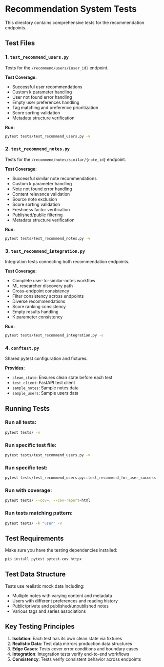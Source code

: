 # Recommendation System Tests

This directory contains comprehensive tests for the recommendation endpoints.

## Test Files

### 1. `test_recommend_users.py`
Tests for the `/recommend/users/{user_id}` endpoint.

**Test Coverage:**
- Successful user recommendations
- Custom k parameter handling
- User not found error handling
- Empty user preferences handling
- Tag matching and preference prioritization
- Score sorting validation
- Metadata structure verification

**Run:**
```bash
pytest tests/test_recommend_users.py -v
```

### 2. `test_recommend_notes.py`
Tests for the `/recommend/notes/similar/{note_id}` endpoint.

**Test Coverage:**
- Successful similar note recommendations
- Custom k parameter handling
- Note not found error handling
- Content relevance validation
- Source note exclusion
- Score sorting validation
- Freshness factor verification
- Published/public filtering
- Metadata structure verification

**Run:**
```bash
pytest tests/test_recommend_notes.py -v
```

### 3. `test_recommend_integration.py`
Integration tests connecting both recommendation endpoints.

**Test Coverage:**
- Complete user-to-similar-notes workflow
- ML researcher discovery path
- Cross-endpoint consistency
- Filter consistency across endpoints
- Diverse recommendations
- Score ranking consistency
- Empty results handling
- K parameter consistency

**Run:**
```bash
pytest tests/test_recommend_integration.py -v
```

### 4. `conftest.py`
Shared pytest configuration and fixtures.

**Provides:**
- `clean_state`: Ensures clean state before each test
- `test_client`: FastAPI test client
- `sample_notes`: Sample notes data
- `sample_users`: Sample users data

## Running Tests

### Run all tests:
```bash
pytest tests/ -v
```

### Run specific test file:
```bash
pytest tests/test_recommend_users.py -v
```

### Run specific test:
```bash
pytest tests/test_recommend_users.py::test_recommend_for_user_success -v
```

### Run with coverage:
```bash
pytest tests/ --cov=. --cov-report=html
```

### Run tests matching pattern:
```bash
pytest tests/ -k "user" -v
```

## Test Requirements

Make sure you have the testing dependencies installed:
```bash
pip install pytest pytest-cov httpx
```

## Test Data Structure

Tests use realistic mock data including:
- Multiple notes with varying content and metadata
- Users with different preferences and reading history
- Public/private and published/unpublished notes
- Various tags and series associations

## Key Testing Principles

1. **Isolation**: Each test has its own clean state via fixtures
2. **Realistic Data**: Test data mirrors production data structures
3. **Edge Cases**: Tests cover error conditions and boundary cases
4. **Integration**: Integration tests verify end-to-end workflows
5. **Consistency**: Tests verify consistent behavior across endpoints
